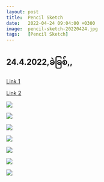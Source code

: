 ```yaml
---
layout: post
title:  Pencil Sketch
date:   2022-04-24 09:04:00 +0300
image:  pencil-sketch-20220424.jpg
tags:   [Pencil Sketch]
---
```

## 24.4.2022,ခဲခြစ်,,

[Link 1](https://www.facebook.com/100005588328058/videos/pcb.581846279543759/403404837955205)

[Link 2](https://www.facebook.com/100005588328058/videos/pcb.581846279543759/1770476186626287)

![]({{site.baseurl}}/img/pencil-sketch-20220424/00.jpg)

![]({{site.baseurl}}/img/pencil-sketch-20220424/01.jpg)

![]({{site.baseurl}}/img/pencil-sketch-20220424/02.jpg)

![]({{site.baseurl}}/img/pencil-sketch-20220424/03.jpg)

![]({{site.baseurl}}/img/pencil-sketch-20220424/04.jpg)

![]({{site.baseurl}}/img/pencil-sketch-20220424/05.jpg)

![]({{site.baseurl}}/img/pencil-sketch-20220424/06.jpg)
